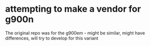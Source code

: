 # attempting to make a vendor for g900n
The original repo was for the g900em - might be similar, might have differences, will try to develop for this variant
